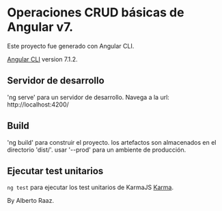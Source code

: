 # Operaciones CRUD básicas de Angular v7.

Este proyecto fue generado con Angular CLI. 

[Angular CLI](https://github.com/angular/angular-cli) version 7.1.2.

## Servidor de desarrollo

'ng serve' para un servidor de desarrollo. Navega a la url: http://localhost:4200/

## Build

'ng build' para construir el proyecto. los artefactos son almacenados en el directorio 'dist/'.
usar '--prod' para un ambiente de producción.

## Ejecutar test unitarios

`ng test` para ejecutar los test unitarios de KarmaJS [Karma](https://karma-runner.github.io).


By Alberto Raaz.

